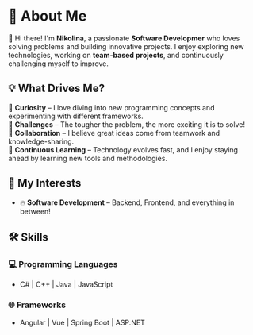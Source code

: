 # 🚀 About Me  

👋 Hi there! I'm **Nikolina**, a passionate **Software Developmer** who loves solving problems and building innovative projects. I enjoy exploring new technologies, working on **team-based projects**, and continuously challenging myself to improve.  

## 💡 What Drives Me?  
🔹 **Curiosity** – I love diving into new programming concepts and experimenting with different frameworks.  
🔹 **Challenges** – The tougher the problem, the more exciting it is to solve!  
🔹 **Collaboration** – I believe great ideas come from teamwork and knowledge-sharing.  
🔹 **Continuous Learning** – Technology evolves fast, and I enjoy staying ahead by learning new tools and methodologies.  

## 🎯 My Interests  
- 🔥 **Software Development** – Backend, Frontend, and everything in between!  

## 🛠 Skills  
### 💻 Programming Languages  
- C# | C++ | Java | JavaScript  

### 🌐 Frameworks  
- Angular | Vue | Spring Boot | ASP.NET


